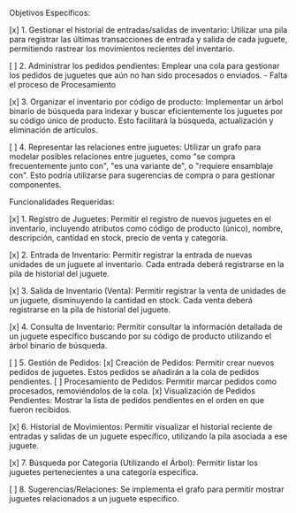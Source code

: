 Objetivos Específicos:

[x] 1. Gestionar el historial de entradas/salidas de inventario: Utilizar una pila para registrar
las últimas transacciones de entrada y salida de cada juguete, permitiendo rastrear los
movimientos recientes del inventario.

[ ] 2. Administrar los pedidos pendientes: Emplear una cola para gestionar los pedidos de juguetes que aún no han sido procesados o enviados.
    - Falta el proceso de Procesamiento

[x] 3. Organizar el inventario por código de producto: Implementar un árbol binario de búsqueda para indexar y buscar eficientemente los juguetes por su código único de producto. Esto facilitará la búsqueda, actualización y eliminación de artículos.

[ ] 4. Representar las relaciones entre juguetes: Utilizar un grafo para modelar posibles relaciones entre juguetes, como "se compra frecuentemente junto con", "es una variante de", o "requiere ensamblaje con". Esto podría utilizarse para sugerencias de compra o para gestionar componentes.

Funcionalidades Requeridas:

[x] 1. Registro de Juguetes: Permitir el registro de nuevos juguetes en el inventario, incluyendo
atributos como código de producto (único), nombre, descripción, cantidad en stock,
precio de venta y categoría.

[x] 2. Entrada de Inventario: Permitir registrar la entrada de nuevas unidades de un juguete al
inventario. Cada entrada deberá registrarse en la pila de historial del juguete.

[x] 3. Salida de Inventario (Venta): Permitir registrar la venta de unidades de un juguete,
disminuyendo la cantidad en stock. Cada venta deberá registrarse en la pila de historial
del juguete.

[x] 4. Consulta de Inventario: Permitir consultar la información detallada de un juguete
específico buscando por su código de producto utilizando el árbol binario de búsqueda.

[ ] 5. Gestión de Pedidos:
    [x] Creación de Pedidos: Permitir crear nuevos pedidos de juguetes. Estos pedidos se añadirán a la cola de pedidos pendientes.
    [ ] Procesamiento de Pedidos: Permitir marcar pedidos como procesados, removiéndolos de la cola.
    [x] Visualización de Pedidos Pendientes: Mostrar la lista de pedidos pendientes en el orden en que fueron recibidos.

[x] 6. Historial de Movimientos: Permitir visualizar el historial reciente de entradas y salidas de un juguete específico, utilizando la pila asociada a ese juguete.

[x] 7. Búsqueda por Categoría (Utilizando el Árbol): Permitir listar los juguetes pertenecientes a una categoría específica.

[ ] 8. Sugerencias/Relaciones: Se implementa el grafo para permitir mostrar juguetes relacionados a un juguete específico.
